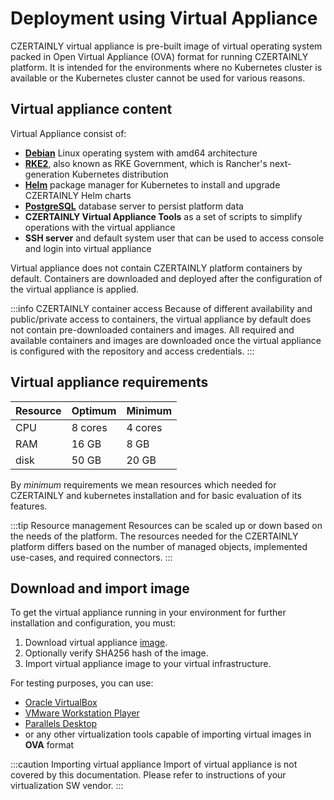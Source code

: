 # Deployment using Virtual Appliance

CZERTAINLY virtual appliance is pre-built image of virtual operating system packed in Open Virtual Appliance (OVA) format for running CZERTAINLY platform.
It is intended for the environments where no Kubernetes cluster is available or the Kubernetes cluster cannot be used for various reasons.

## Virtual appliance content

Virtual Appliance consist of:
* **[Debian](https://www.debian.org/)** Linux operating system with amd64 architecture
* **[RKE2](https://rke2.io)**, also known as RKE Government, which is Rancher's next-generation Kubernetes distribution
* **[Helm](https://helm.sh/)** package manager for Kubernetes to install and upgrade CZERTAINLY Helm charts
* **[PostgreSQL](https://www.postgresql.org/)** database server to persist platform data
* **CZERTAINLY Virtual Appliance Tools** as a set of scripts to simplify operations with the virtual appliance
* **SSH server** and default system user that can be used to access console and login into virtual appliance

Virtual appliance does not contain CZERTAINLY platform containers by default. Containers are downloaded and deployed after the configuration of the virtual appliance is applied.

:::info CZERTAINLY container access
Because of different availability and public/private access to containers, the virtual appliance by default does not contain pre-downloaded containers and images. All required and available containers and images are downloaded once the virtual appliance is configured with the repository and access credentials.
:::

## Virtual appliance requirements

| Resource | Optimum | Minimum |
|----------|---------|---------|
| CPU      | 8 cores | 4 cores |
| RAM      | 16 GB   | 8 GB    |
| disk     | 50 GB   | 20 GB   |

By *minimum* requirements we mean resources which needed for CZERTAINLY and kubernetes installation and for basic evaluation of its features.

:::tip Resource management
Resources can be scaled up or down based on the needs of the platform. The resources needed for the CZERTAINLY platform differs based on the number of managed objects, implemented use-cases, and required connectors. 
:::

## Download and import image

To get the virtual appliance running in your environment for further  installation  and configuration, you must:
1. Download virtual appliance [image](https://threekeycz-my.sharepoint.com/:f:/g/personal/jan_tomasek_3key_company/EvTNcHQYa4BInbGsK-YSGHkBIx9V6DfAxnMKqrvWdEB8NA?e=ujoUdt).
2. Optionally verify SHA256 hash of the image.
2. Import virtual appliance image to your virtual infrastructure.

For testing purposes, you can use:
- [Oracle VirtualBox](https://www.virtualbox.org/wiki/Downloads)
- [VMware Workstation Player](https://www.vmware.com/content/vmware/vmware-published-sites/us/products/workstation-player/workstation-player-evaluation.html.html)
- [Parallels Desktop](https://www.parallels.com/)
- or any other virtualization tools capable of importing virtual images in **OVA** format

:::caution Importing virtual appliance
Import of virtual appliance is not covered by this documentation. Please refer to instructions of your virtualization SW vendor.
:::
